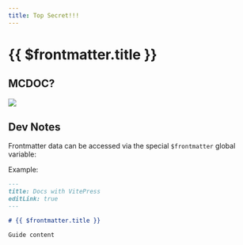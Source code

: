 ```yaml
---
title: Top Secret!!!
---
```


# {{ $frontmatter.title }}

## MCDOC?

![](https://i.imgur.com/1nvFycH.png)

## Dev Notes

Frontmatter data can be accessed via the special `$frontmatter` global variable:

Example:

```md
---
title: Docs with VitePress
editLink: true
---

# {{ $frontmatter.title }}

Guide content
```